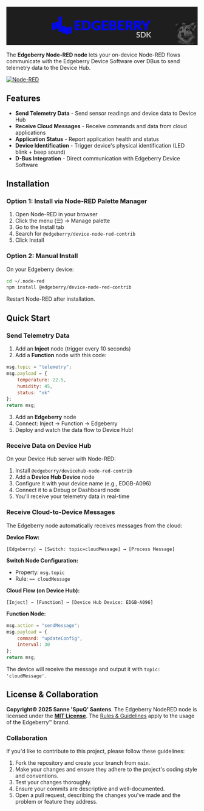 ![Edgeberry Banner](https://raw.githubusercontent.com/Edgeberry/.github/main/brand/Edgeberry_banner_SDK.png)

The **Edgeberry Node-RED node** lets your on-device Node-RED flows communicate with the Edgeberry Device Software over DBus to send telemetry data to the Device Hub.

[![Node-RED](https://img.shields.io/badge/Node--RED-Edgeberry-blue?logo=nodered)](https://flows.nodered.org/node/@edgeberry/device-node-red-contrib)
## Features

- **Send Telemetry Data** - Send sensor readings and device data to Device Hub  
- **Receive Cloud Messages** - Receive commands and data from cloud applications
- **Application Status** - Report application health and status  
- **Device Identification** - Trigger device's physical identification (LED blink + beep sound)
- **D-Bus Integration** - Direct communication with Edgeberry Device Software


## Installation

### Option 1: Install via Node-RED Palette Manager
1. Open Node-RED in your browser
2. Click the menu (☰) → Manage palette
3. Go to the Install tab
4. Search for `@edgeberry/device-node-red-contrib`
5. Click Install

### Option 2: Manual Install
On your Edgeberry device:
```bash
cd ~/.node-red
npm install @edgeberry/device-node-red-contrib
```

Restart Node-RED after installation.

## Quick Start

### Send Telemetry Data

1. Add an **Inject** node (trigger every 10 seconds)
2. Add a **Function** node with this code:
```javascript
msg.topic = "telemetry";
msg.payload = {
    temperature: 22.5,
    humidity: 45,
    status: "ok"
};
return msg;
```
3. Add an **Edgeberry** node
4. Connect: Inject → Function → Edgeberry
5. Deploy and watch the data flow to Device Hub!

### Receive Data on Device Hub

On your Device Hub server with Node-RED:
1. Install `@edgeberry/devicehub-node-red-contrib`
2. Add a **Device Hub Device** node
3. Configure it with your device name (e.g., EDGB-A096)
4. Connect it to a Debug or Dashboard node
5. You'll receive your telemetry data in real-time

### Receive Cloud-to-Device Messages

The Edgeberry node automatically receives messages from the cloud:

**Device Flow:**
```
[Edgeberry] → [Switch: topic=cloudMessage] → [Process Message]
```

**Switch Node Configuration:**
- Property: `msg.topic`
- Rule: `== cloudMessage`

**Cloud Flow (on Device Hub):**
```
[Inject] → [Function] → [Device Hub Device: EDGB-A096]
```

**Function Node:**
```javascript
msg.action = "sendMessage";
msg.payload = {
    command: "updateConfig",
    interval: 30
};
return msg;
```

The device will receive the message and output it with `topic: 'cloudMessage'`.

## License & Collaboration
**Copyright© 2025 Sanne 'SpuQ' Santens**. The Edgeberry NodeRED node is licensed under the **[MIT License](LICENSE.txt)**. The [Rules & Guidelines](https://github.com/Edgeberry/.github/blob/main/brand/Edgeberry_Trademark_Rules_and_Guidelines.md) apply to the usage of the Edgeberry™ brand.

### Collaboration

If you'd like to contribute to this project, please follow these guidelines:
1. Fork the repository and create your branch from `main`.
2. Make your changes and ensure they adhere to the project's coding style and conventions.
3. Test your changes thoroughly.
4. Ensure your commits are descriptive and well-documented.
5. Open a pull request, describing the changes you've made and the problem or feature they address.